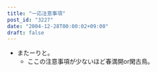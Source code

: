 ```yaml
---
title: "一応注意事項"
post_id: "3227"
date: "2004-12-28T00:00:02+09:00"
draft: false
---
```



* またーりと。
  * ここの注意事項が少ないほど春満開or閑古鳥。
